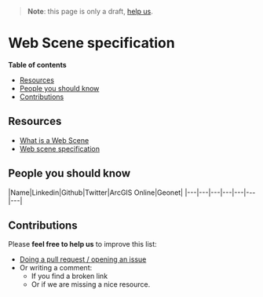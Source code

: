 > **Note**: this page is only a draft, [help us](#contributions).

# Web Scene specification
<!-- START doctoc generated TOC please keep comment here to allow auto update -->
<!-- DON'T EDIT THIS SECTION, INSTEAD RE-RUN doctoc TO UPDATE -->
**Table of contents**

- [Resources](#resources)
- [People you should know](#people-you-should-know)
- [Contributions](#contributions)

<!-- END doctoc generated TOC please keep comment here to allow auto update -->

## Resources

* [What is a Web Scene](http://doc.arcgis.com/en/arcgis-online/reference/what-is-web-scene.htm)
* [Web scene specification](https://developers.arcgis.com/web-scene-specification/)


## People you should know
|Name|Linkedin|Github|Twitter|ArcGIS Online|Geonet|
|---|---|---|---|---|---|---|

## Contributions
Please **feel free to help us** to improve this list:

* [Doing a pull request / opening an issue](https://github.com/hhkaos/awesome-arcgis#contributions)
* Or writing a comment:
  * If you find a broken link
  * Or if we are missing a nice resource.
